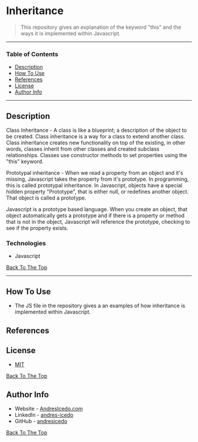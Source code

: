 # Inheritance

> This repository gives an explanation of the keyword "this" and the ways it is implemented within Javascript.

---

### Table of Contents

- [Description](#description)
- [How To Use](#how-to-use)
- [References](#references)
- [License](#license)
- [Author Info](#author-info)

---

## Description

Class Inheritance - A class is like a blueprint; a description of the object 
to be created. Class inheritance is a way for a class to extend another 
class. Class inheritance creates new functionality on top of the existing, in other words, 
classes inherit from other classes and created subclass relationships. Classes 
use constructor methods to set properties using the "this" keyword. 

Prototypal inheritance - When we read a property from an object and it's missing, 
Javascript takes the property from it's prototype. In programming, this is called 
prototypal inheritance. In Javascript, objects have a special hidden property 
"Prototype", that is either null, or redefines another object. That object is 
called a prototype.

Javascript is a prototype based language. When you create an object, that object 
automatically gets a prototype and if there is a property or method that is not 
in the object, Javascript will reference the prototype, checking to see if the property exists.


### Technologies

- Javascript

[Back To The Top](#Inheritance)

---

## How To Use

- The JS file in the repository gives a an examples of how inheritance is implemented within Javascript.


## References


## License

* [MIT](https://opensource.org/licenses/MIT)

[Back To The Top](#Inheritance)

## Author Info

- Website - [AndresIcedo.com](https://AndresIcedo.com/)
- LinkedIn - [andres-icedo](https://www.linkedin.com/in/andres-icedo/)
- GitHub - [andresicedo](https://github.com/andresicedo)


[Back To The Top](#Inheritance)
